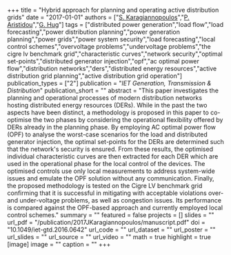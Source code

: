 +++
title = "Hybrid approach for planning and operating active distribution grids"
date = "2017-01-01"
authors = ["[S. Karagiannopoulos](https://scholar.google.com/citations?user=Tcam1KYAAAAJ)","[P. Aristidou](https://sps.cut.ac.cy/authors/p-aristidou)","[G. Hug](https://scholar.google.com/citations?hl=en&user=dBT_MOAAAAAJ)"]
tags = ["distributed power generation","load flow","load forecasting","power distribution planning","power generation planning","power grids","power system security","load forecasting","local control schemes","overvoltage problems","undervoltage problems","the cigre lv benchmark grid","characteristic curves","network security","optimal set-points","distributed generator injection","opf","ac optimal power flow","distribution networks","ders","distributed energy resources","active distribution grid planning","active distribution grid operation"]
publication_types = ["2"]
publication = "_IET Generation, Transmission & Distribution_"
publication_short = ""
abstract = "This paper investigates the planning and operational processes of modern distribution networks hosting distributed energy resources (DERs). While in the past the two aspects have been distinct, a methodology is proposed in this paper to co-optimise the two phases by considering the operational flexibility offered by DERs already in the planning phase. By employing AC optimal power flow (OPF) to analyse the worst-case scenarios for the load and distributed generator injection, the optimal set-points for the DERs are determined such that the network's security is ensured. From these results, the optimised individual characteristic curves are then extracted for each DER which are used in the operational phase for the local control of the devices. The optimised controls use only local measurements to address system-wide issues and emulate the OPF solution without any communication. Finally, the proposed methodology is tested on the Cigre LV benchmark grid confirming that it is successful in mitigating with acceptable violations over- and under-voltage problems, as well as congestion issues. Its performance is compared against the OPF-based approach and currently employed local control schemes."
summary = ""
featured = false
projects = []
slides = ""
url_pdf = "/publication/2017JKaragiannopoulos/manuscript.pdf"
doi = "10.1049/iet-gtd.2016.0642"
url_code = ""
url_dataset = ""
url_poster = ""
url_slides = ""
url_source = ""
url_video = ""
math = true
highlight = true
[image]
image = ""
caption = ""
+++

